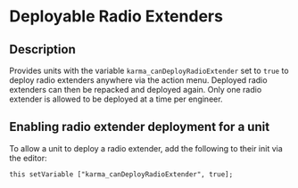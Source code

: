 # Deployable Radio Extenders

## Description
Provides units with the variable `karma_canDeployRadioExtender` set to `true` to deploy radio extenders anywhere via the action menu.
Deployed radio extenders can then be repacked and deployed again.
Only one radio extender is allowed to be deployed at a time per engineer.

## Enabling radio extender deployment for a unit
To allow a unit to deploy a radio extender, add the following to their init via the editor:
```sqf
this setVariable ["karma_canDeployRadioExtender", true];
```
